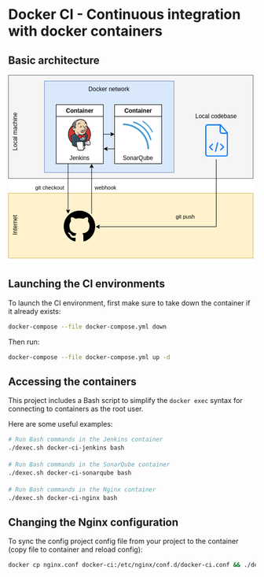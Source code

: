 # Docker CI - Continuous integration with docker containers

## Basic architecture
![Architecure](./documentation/architecture.png)

## Launching the CI environments

To launch the CI environment, first make sure to take down the container if it already exists:

```bash
docker-compose --file docker-compose.yml down
```

Then run:

```bash
docker-compose --file docker-compose.yml up -d
```

## Accessing the containers
This project includes a Bash script to simplify the `docker exec` syntax for connecting to containers as the root user.

Here are some useful examples:
```bash
# Run Bash commands in the Jenkins container
./dexec.sh docker-ci-jenkins bash

# Run Bash commands in the SonarQube container
./dexec.sh docker-ci-sonarqube bash

# Run Bash commands in the Nginx container
./dexec.sh docker-ci-nginx bash
```


## Changing the Nginx configuration
To sync the config project config file from your project to the container (copy file to container and reload config):
```bash
docker cp nginx.conf docker-ci:/etc/nginx/conf.d/docker-ci.conf && ./dexec.sh docker-ci "nginx -s reload"
```
